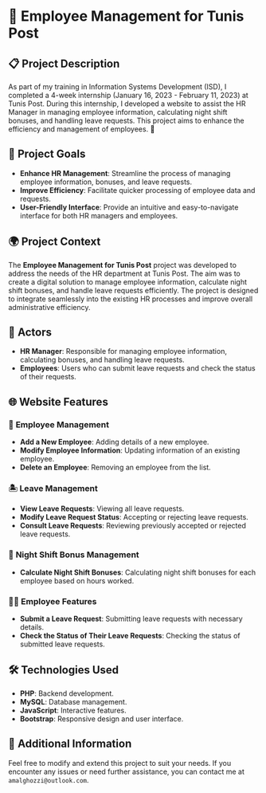 # 🚀 **Employee Management for Tunis Post**

## 📋 **Project Description**

As part of my training in Information Systems Development (ISD), I completed a 4-week internship (January 16, 2023 - February 11, 2023) at Tunis Post. During this internship, I developed a website to assist the HR Manager in managing employee information, calculating night shift bonuses, and handling leave requests. This project aims to enhance the efficiency and management of employees. 🌟

## 🎯 **Project Goals**
- **Enhance HR Management**: Streamline the process of managing employee information, bonuses, and leave requests.
- **Improve Efficiency**: Facilitate quicker processing of employee data and requests.
- **User-Friendly Interface**: Provide an intuitive and easy-to-navigate interface for both HR managers and employees.

## 🌍 **Project Context**
The **Employee Management for Tunis Post** project was developed to address the needs of the HR department at Tunis Post. The aim was to create a digital solution to manage employee information, calculate night shift bonuses, and handle leave requests efficiently. The project is designed to integrate seamlessly into the existing HR processes and improve overall administrative efficiency.

## 📌 **Actors**
- **HR Manager**: Responsible for managing employee information, calculating bonuses, and handling leave requests.
- **Employees**: Users who can submit leave requests and check the status of their requests.

## 🌐 **Website Features**

### 👥 **Employee Management**
- **Add a New Employee**: Adding details of a new employee.
- **Modify Employee Information**: Updating information of an existing employee.
- **Delete an Employee**: Removing an employee from the list.

### 🏝️ **Leave Management**
- **View Leave Requests**: Viewing all leave requests.
- **Modify Leave Request Status**: Accepting or rejecting leave requests.
- **Consult Leave Requests**: Reviewing previously accepted or rejected leave requests.

### 🌙 **Night Shift Bonus Management**
- **Calculate Night Shift Bonuses**: Calculating night shift bonuses for each employee based on hours worked.

### 🧑‍💼 **Employee Features**
- **Submit a Leave Request**: Submitting leave requests with necessary details.
- **Check the Status of Their Leave Requests**: Checking the status of submitted leave requests.

## 🛠️ **Technologies Used**
- **PHP**: Backend development.
- **MySQL**: Database management.
- **JavaScript**: Interactive features.
- **Bootstrap**: Responsive design and user interface.
## 🧩 Additional Information
Feel free to modify and extend this project to suit your needs. If you encounter any issues or need further assistance, you can contact me at `amalghozzi@outlook.com`.

